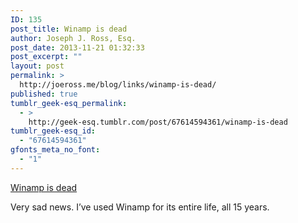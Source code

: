 ```yaml
---
ID: 135
post_title: Winamp is dead
author: Joseph J. Ross, Esq.
post_date: 2013-11-21 01:32:33
post_excerpt: ""
layout: post
permalink: >
  http://joeross.me/blog/links/winamp-is-dead/
published: true
tumblr_geek-esq_permalink:
  - >
    http://geek-esq.tumblr.com/post/67614594361/winamp-is-dead
tumblr_geek-esq_id:
  - "67614594361"
gfonts_meta_no_font:
  - "1"
---
```

<a href='http://thenextweb.com/insider/2013/11/20/end-era-popular-media-player-winamp-closing-december-20/'>Winamp is dead</a><div class="link_description"><p>Very sad news. I’ve used Winamp for its entire life, all 15 years.</p></div>